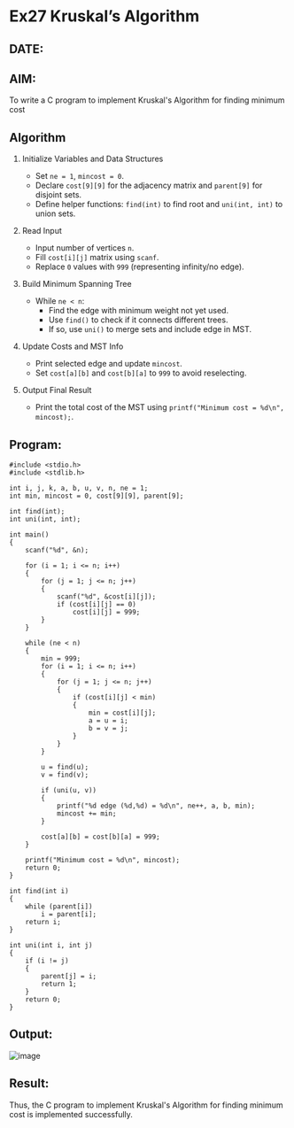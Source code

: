 # Ex27 Kruskal’s Algorithm
## DATE:
## AIM:
To write a C program to implement Kruskal's Algorithm for finding minimum cost

## Algorithm

1. Initialize Variables and Data Structures
   - Set `ne = 1`, `mincost = 0`.  
   - Declare `cost[9][9]` for the adjacency matrix and `parent[9]` for disjoint sets.  
   - Define helper functions: `find(int)` to find root and `uni(int, int)` to union sets.

2. Read Input  
   - Input number of vertices `n`.  
   - Fill `cost[i][j]` matrix using `scanf`.  
   - Replace `0` values with `999` (representing infinity/no edge).

3. Build Minimum Spanning Tree  
   - While `ne < n`:  
     - Find the edge with minimum weight not yet used.  
     - Use `find()` to check if it connects different trees.  
     - If so, use `uni()` to merge sets and include edge in MST.

4. Update Costs and MST Info  
   - Print selected edge and update `mincost`.  
   - Set `cost[a][b]` and `cost[b][a]` to `999` to avoid reselecting.

5. Output Final Result  
   - Print the total cost of the MST using `printf("Minimum cost = %d\n", mincost);`.


## Program:
```
#include <stdio.h>
#include <stdlib.h>

int i, j, k, a, b, u, v, n, ne = 1;
int min, mincost = 0, cost[9][9], parent[9];

int find(int);
int uni(int, int);

int main()
{
    scanf("%d", &n);

    for (i = 1; i <= n; i++)
    {
        for (j = 1; j <= n; j++)
        {
            scanf("%d", &cost[i][j]);
            if (cost[i][j] == 0)
                cost[i][j] = 999;
        }
    }

    while (ne < n)
    {
        min = 999;
        for (i = 1; i <= n; i++)
        {
            for (j = 1; j <= n; j++)
            {
                if (cost[i][j] < min)
                {
                    min = cost[i][j];
                    a = u = i;
                    b = v = j;
                }
            }
        }

        u = find(u);
        v = find(v);

        if (uni(u, v))
        {
            printf("%d edge (%d,%d) = %d\n", ne++, a, b, min);
            mincost += min;
        }

        cost[a][b] = cost[b][a] = 999;
    }

    printf("Minimum cost = %d\n", mincost);
    return 0;
}

int find(int i)
{
    while (parent[i])
        i = parent[i];
    return i;
}

int uni(int i, int j)
{
    if (i != j)
    {
        parent[j] = i;
        return 1;
    }
    return 0;
}
```

## Output:

![image](https://github.com/user-attachments/assets/12b2ed8b-bc94-495d-b5d3-22eabb5c0e1f)



## Result:
Thus, the C program to implement Kruskal's Algorithm for finding minimum cost is implemented successfully.
